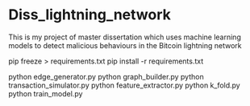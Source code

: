 # Diss_lightning_network
This is my project of master dissertation which uses machine learning models to detect malicious behaviours in the Bitcoin lightning network

pip freeze > requirements.txt
pip install -r requirements.txt

python edge_generator.py 
python graph_builder.py
python transaction_simulator.py
python feature_extractor.py
python k_fold.py
python train_model.py